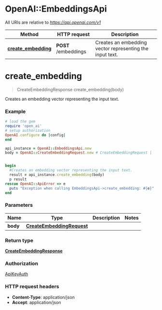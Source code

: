 # OpenAI::EmbeddingsApi

All URIs are relative to *https://api.openai.com/v1*

Method | HTTP request | Description
------------- | ------------- | -------------
[**create_embedding**](EmbeddingsApi.md#create_embedding) | **POST** /embeddings | Creates an embedding vector representing the input text.

# **create_embedding**
> CreateEmbeddingResponse create_embedding(body)

Creates an embedding vector representing the input text.

### Example
```ruby
# load the gem
require 'open_ai'
# setup authorization
OpenAI.configure do |config|
end

api_instance = OpenAI::EmbeddingsApi.new
body = OpenAI::CreateEmbeddingRequest.new # CreateEmbeddingRequest | 


begin
  #Creates an embedding vector representing the input text.
  result = api_instance.create_embedding(body)
  p result
rescue OpenAI::ApiError => e
  puts "Exception when calling EmbeddingsApi->create_embedding: #{e}"
end
```

### Parameters

Name | Type | Description  | Notes
------------- | ------------- | ------------- | -------------
 **body** | [**CreateEmbeddingRequest**](CreateEmbeddingRequest.md)|  | 

### Return type

[**CreateEmbeddingResponse**](CreateEmbeddingResponse.md)

### Authorization

[ApiKeyAuth](../README.md#ApiKeyAuth)

### HTTP request headers

 - **Content-Type**: application/json
 - **Accept**: application/json



